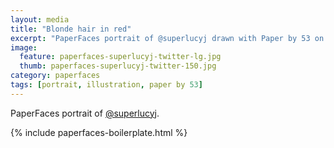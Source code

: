 ```yaml
---
layout: media
title: "Blonde hair in red"
excerpt: "PaperFaces portrait of @superlucyj drawn with Paper by 53 on an iPad."
image: 
  feature: paperfaces-superlucyj-twitter-lg.jpg
  thumb: paperfaces-superlucyj-twitter-150.jpg
category: paperfaces
tags: [portrait, illustration, paper by 53]
---
```


PaperFaces portrait of [@superlucyj](http://twitter.com/superlucyj).

{% include paperfaces-boilerplate.html %}